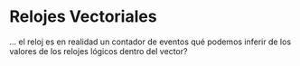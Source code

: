 # Relojes Vectoriales
...
el reloj es en realidad un contador de eventos
qué podemos inferir de los valores de los relojes lógicos dentro del vector?
